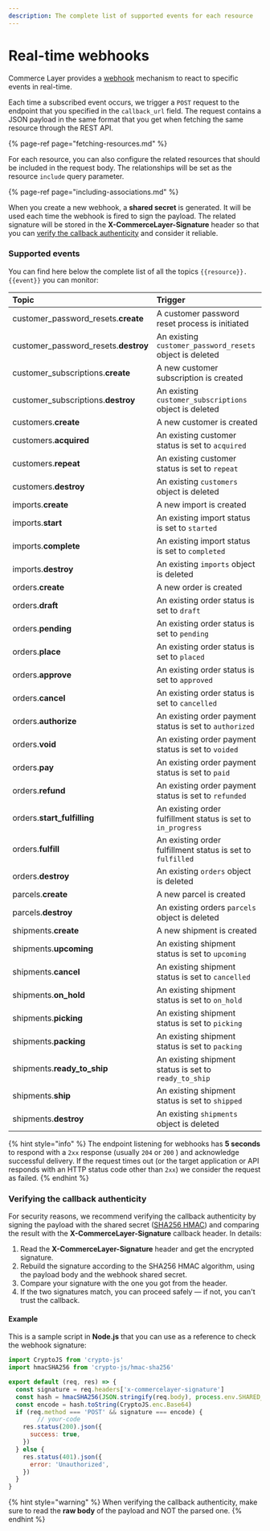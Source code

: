 ```yaml
---
description: The complete list of supported events for each resource
---
```


# Real-time webhooks

Commerce Layer provides a [webhook](https://en.wikipedia.org/wiki/Webhook) mechanism to react to specific events in real-time. 

Each time a subscribed event occurs, we trigger a `POST` request to the endpoint that you specified in the `callback_url` field. The request contains a JSON payload in the same format that you get when fetching the same resource through the REST API. 

{% page-ref page="fetching-resources.md" %}

For each resource, you can also configure the related resources that should be included in the request body. The relationships will be set as the resource `include` query parameter.

{% page-ref page="including-associations.md" %}

When you create a new webhook, a **shared secret** is generated. It will be used each time the webhook is fired to sign the payload. The related signature will be stored in the **X-CommerceLayer-Signature** header so that you can [verify the callback authenticity](real-time-webhooks.md#verifying-the-callback-authenticity) and consider it reliable.

### Supported events

You can find here below the complete list of all the topics `{{resource}}.{{event}}` you can monitor:

| Topic | Trigger |
| :--- | :--- |
| customer\_password\_resets.**create** | A customer password reset process is initiated |
| customer\_password\_resets.**destroy** | An existing `customer_password_resets` object is deleted |
| customer\_subscriptions.**create** | A new customer subscription is created |
| customer\_subscriptions.**destroy** | An existing `customer_subscriptions` object is deleted |
| customers.**create** | A new customer is created |
| customers.**acquired**  | An existing customer status is set to `acquired` |
| customers.**repeat** | An existing customer status is set to `repeat` |
| customers.**destroy** | An existing `customers` object is deleted |
| imports.**create** | A new import is created |
| imports.**start**  | An existing import status is set to `started` |
| imports.**complete**  | An existing import status is set to `completed` |
| imports.**destroy** | An existing `imports` object is deleted |
| orders.**create** | A new order is created |
| orders.**draft**  | An existing order status is set to `draft` |
| orders.**pending** | An existing order status is set to `pending` |
| orders.**place** | An existing order status is set to `placed` |
| orders.**approve** | An existing order status is set to `approved` |
| orders.**cancel** | An existing order status is set to `cancelled` |
| orders.**authorize** | An existing order payment status is set to `authorized` |
| orders.**void**  | An existing order payment status is set to `voided` |
| orders.**pay** | An existing order payment status is set to `paid` |
| orders.**refund** | An existing order payment status is set to `refunded` |
| orders.**start\_fulfilling**  | An existing order fulfillment status is set to `in_progress` |
| orders.**fulfill** | An existing order fulfillment status is set to `fulfilled` |
| orders.**destroy** | An existing `orders` object is deleted |
| parcels.**create**  | A new parcel is created |
| parcels.**destroy** | An existing orders `parcels` object is deleted |
| shipments.**create** | A new shipment is created |
| shipments.**upcoming**  | An existing shipment status is set to `upcoming` |
| shipments.**cancel** | An existing shipment status is set to `cancelled` |
| shipments.**on\_hold** | An existing shipment status is set to `on_hold` |
| shipments.**picking** | An existing shipment status is set to `picking` |
| shipments.**packing**  | An existing shipment status is set to `packing` |
| shipments.**ready\_to\_ship** | An existing shipment status is set to `ready_to_ship` |
| shipments.**ship** | An existing shipment status is set to `shipped` |
| shipments.**destroy** | An existing `shipments` object is deleted |

{% hint style="info" %}
The endpoint listening for webhooks has **5 seconds** to respond with a `2xx` response \(usually `204` or `200` \) and acknowledge successful delivery. If the request times out \(or the target application or API responds with an HTTP status code other than `2xx`\) we consider the request as failed.
{% endhint %}

### Verifying the callback authenticity

For security reasons, we recommend verifying the callback authenticity by signing the payload with the shared secret \([SHA256 HMAC](https://en.wikipedia.org/wiki/HMAC)\) and comparing the result with the **X-CommerceLayer-Signature** callback header. In details:

1. Read the **X-CommerceLayer-Signature** header and get the encrypted signature.
2. Rebuild the signature according to the SHA256 HMAC algorithm, using the payload body and the webhook shared secret.
3. Compare your signature with the one you got from the header.
4. If the two signatures match, you can proceed safely — if not, you can't trust the callback.

#### Example

This is a sample script in **Node.js** that you can use as a reference to check the webhook signature:

```javascript
import CryptoJS from 'crypto-js'
import hmacSHA256 from 'crypto-js/hmac-sha256'

export default (req, res) => {
  const signature = req.headers['x-commercelayer-signature']
  const hash = hmacSHA256(JSON.stringify(req.body), process.env.SHARED_SECRET)
  const encode = hash.toString(CryptoJS.enc.Base64)
  if (req.method === 'POST' && signature === encode) {
		// your-code
    res.status(200).json({
      success: true,
    })
  } else {
    res.status(401).json({
      error: 'Unauthorized',
    })
  }
}
```

{% hint style="warning" %}
When verifying the callback authenticity, make sure to read the **raw body** of the payload and NOT the parsed one.
{% endhint %}

